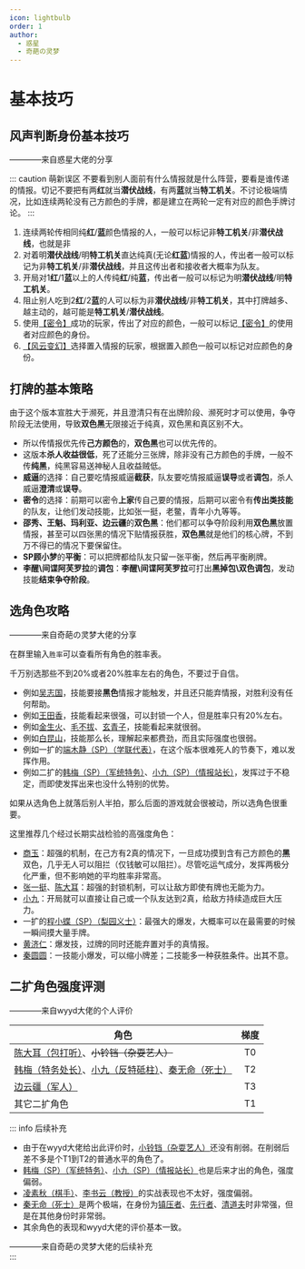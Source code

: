 ```yaml
---
icon: lightbulb
order: 1
author:
  - 惑星
  - 奇葩の灵梦
---
```


# 基本技巧

## 风声判断身份基本技巧

<div class="author-comment">————来自惑星大佬的分享</div>

::: caution 萌新误区
不要看到别人面前有什么情报就是什么阵营，要看是谁传递的情报。切记不要把有两**红**就当**潜伏战线**，有两**蓝**就当**特工机关**。不讨论极端情况，比如连续两轮没有己方颜色的手牌，都是建立在两轮一定有对应的颜色手牌讨论。
:::

1. 连续两轮传相同纯**红**/**蓝**颜色情报的人，一般可以标记非**特工机关**/非**潜伏战线**，也就是非
2. 对着明**潜伏战线**/明**特工机关**直达纯真(无论**红**&zwnj;**蓝**)情报的人，传出者一般可以标记为非**特工机关**/非**潜伏战线**，并且这传出者和接收者大概率为队友。
3. 开局对1**红**/1**蓝**以上的人传纯**红**/纯**蓝**，传出者一般可以标记为明**潜伏战线**/明**特工机关**。
4. 阻止别人吃到2**红**/2**蓝**的人可以标为非**潜伏战线**/非**特工机关**，其中打牌越多、越主动的，越可能是**特工机关**/**潜伏战线**。
5. 使用[【密令】](../welcome/welcome.md#卡牌效果)成功的玩家，传出了对应的颜色，一般可以标记[【密令】](../welcome/welcome.md#卡牌效果)的使用者对应颜色的身份。
6. [【风云变幻】](../welcome/welcome.md#卡牌效果)选择置入情报的玩家，根据置入颜色一般可以标记对应颜色的身份。

## 打牌的基本策略

由于这个版本宣胜大于濒死，并且澄清只有在出牌阶段、濒死时才可以使用，争夺阶段无法使用，导致**双色黑**无限接近于纯真，双色黑和真区别不大。

- 所以传情报优先传**己方颜色**的，**双色黑**也可以优先传的。
- 这版本**杀人收益很低**，死了还能分三张牌，除非没有己方颜色的手牌，一般不传**纯黑**，纯黑容易送神秘人且收益贼低。
- **威逼**的选择：自己要吃情报威逼**截获**，队友要吃情报威逼**误导**或者**调包**，杀人威逼**澄清**或**误导**。
- **密令**的选择：前期可以密令**上家**传自己要的情报，后期可以密令有**传出类技能**的队友，让他们发动技能，比如张一挺，老鳖，青年小九等等。
- **邵秀、王魁、玛利亚、边云疆**的**双色黑**：他们都可以争夺阶段利用**双色黑**放置情报，甚至可以四张黑的情况下贴情报获胜，**双色黑**就是他们的核心牌，不到万不得已的情况下要保留住。
- **SP顾小梦**的**平衡**：可以把牌都给队友只留一张平衡，然后再平衡刷牌。
- **李醒\间谍阿芙罗拉**的**调包**：**李醒\间谍阿芙罗拉**可打出**黑掉包\双色调包**，发动技能**结束争夺阶段**。

## 选角色攻略

<div class="author-comment">————来自奇葩の灵梦大佬的分享</div>

在群里输入`胜率`可以查看所有角色的胜率表。

千万别选那些不到20%或者20%胜率左右的角色，不要过于自信。

- 例如[吴志国](../skills/base.md#w-吴志国-剿匪大队长)，技能要接**黑色**情报才能触发，并且还只能弃情报，对胜利没有任何帮助。
- 例如[王田香](../skills/base.md#w-王田香-特务处长)，技能看起来很强，可以封锁一个人，但是胜率只有20%左右。
- 例如[金生火](../skills/base.md#j-金生火-军机处处长)、[毛不拔](../skills/base.md#m-毛不拔-古董商人)、[玄青子](../skills/base.md#x-玄青子-算命先生)，技能看起来就很弱。
- 例如[白昆山](../skills/base.md#b-白昆山-军官)，技能那么长，理解起来都费劲，而且实际强度也很弱。
- 例如一扩的[端木静（SP）（学联代表）](../skills/extend1.md#d-端木静-sp-学联代表)，在这个版本很难死人的节奏下，难以发挥作用。
- 例如二扩的[韩梅（SP）（军统特务）](../skills/extend2.md#h-韩梅-sp-军统特务)、[小九（SP）（情报站长）](../skills/extend2.md#x-小九-sp-情报站长)，发挥过于不稳定，而即使发挥出来也没什么特别的优势。

如果从选角色上就落后别人半拍，那么后面的游戏就会很被动，所以选角色很重要。

这里推荐几个经过长期实战检验的高强度角色：
- [商玉](../skills/base.md#s-商玉-酒楼掌柜)：超强的机制，在己方有2真的情况下，一旦成功摸到含有己方颜色的**黑**双色，几乎无人可以阻拦（仅钱敏可以阻拦）。尽管吃运气成分，发挥两极分化严重，但不影响她的平均胜率非常高。
- [张一挺](../skills/base.md#z-张一挺-司令)、[陈大耳](../skills/extend2.md#c-陈大耳-包打听)：超强的封锁机制，可以让敌方即使有牌也无能为力。
- [小九](../skills/base.md#x-小九-报童)：开局就可以直接让自己或一个队友达到2真，给敌方持续造成巨大压力。
- 一扩的[程小蝶（SP）（梨园义士）](../skills/extend1.md#c-程小蝶-sp-梨园义士)：最强大的爆发，大概率可以在最需要的时候一瞬间摸大量手牌。
- [黄济仁](../skills/base.md#h-黄济仁-药铺大夫)：爆发技，过牌的同时还能弃置对手的真情报。
- [秦圆圆](../skills/extend1.md#q-秦圆圆-风尘侠女)：一技能小爆发，可以缩小牌差；二技能多一种获胜条件。出其不意。

## 二扩角色强度评测

<div class="author-comment">————来自wyyd大佬的个人评价</div>

| 角色                                                                                                                             | 梯度 |
|--------------------------------------------------------------------------------------------------------------------------------|:--:|
| [陈大耳（包打听）](../skills/extend2.md#c-陈大耳-包打听)、~~小铃铛（杂耍艺人）~~                                                                       | T0 |
| [韩梅（特务处长）](../skills/extend2.md#h-韩梅-特务处长)、[小九（反特砥柱）](../skills/extend2.md#x-小九-反特砥柱)、[秦无命（死士）](../skills/extend2.md#q-秦无命-死士) | T2 |
| [边云疆（军人）](../skills/extend2.md#b-边云疆-军人)                                                                                       | T3 |
| 其它二扩角色                                                                                                                         | T1 |

::: info 后续补充
- 由于在wyyd大佬给出此评价时，[小铃铛（杂耍艺人）](../skills/extend2.md#x-小铃铛-杂耍艺人)还没有削弱。在削弱后差不多是个T1到T2的普通水平的角色了。
- [韩梅（SP）（军统特务）](../skills/extend2.md#h-韩梅-sp-军统特务)、[小九（SP）（情报站长）](../skills/extend2.md#x-小九-sp-情报站长)也是后来才出的角色，强度偏弱。
- [凌素秋（棋手）](../skills/extend2.md#l-凌素秋-棋手)、[李书云（教授）](../skills/extend2.md#l-李书云-教授)的实战表现也不太好，强度偏弱。
- [秦无命（死士）](../skills/extend2.md#q-秦无命-死士)是两个极端，在身份为[镇压者](../welcome/welcome.md#关于身份)、[先行者](../welcome/welcome.md#关于身份)、[清道夫](../welcome/welcome.md#关于身份)时非常强，但是在其他身份时非常弱。
- 其余角色的表现和wyyd大佬的评价基本一致。
<div class="author-comment">————来自奇葩の灵梦大佬的后续补充</div>
:::

